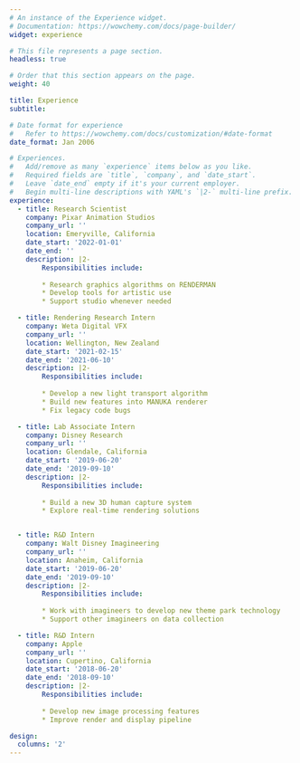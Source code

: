 ```yaml
---
# An instance of the Experience widget.
# Documentation: https://wowchemy.com/docs/page-builder/
widget: experience

# This file represents a page section.
headless: true

# Order that this section appears on the page.
weight: 40

title: Experience
subtitle:

# Date format for experience
#   Refer to https://wowchemy.com/docs/customization/#date-format
date_format: Jan 2006

# Experiences.
#   Add/remove as many `experience` items below as you like.
#   Required fields are `title`, `company`, and `date_start`.
#   Leave `date_end` empty if it's your current employer.
#   Begin multi-line descriptions with YAML's `|2-` multi-line prefix.
experience:
  - title: Research Scientist
    company: Pixar Animation Studios
    company_url: ''
    location: Emeryville, California
    date_start: '2022-01-01'
    date_end: ''
    description: |2-
        Responsibilities include:
        
        * Research graphics algorithms on RENDERMAN
        * Develop tools for artistic use
        * Support studio whenever needed

  - title: Rendering Research Intern
    company: Weta Digital VFX
    company_url: ''
    location: Wellington, New Zealand
    date_start: '2021-02-15'
    date_end: '2021-06-10'
    description: |2-
        Responsibilities include:
        
        * Develop a new light transport algorithm
        * Build new features into MANUKA renderer
        * Fix legacy code bugs

  - title: Lab Associate Intern
    company: Disney Research
    company_url: ''
    location: Glendale, California
    date_start: '2019-06-20'
    date_end: '2019-09-10'
    description: |2-
        Responsibilities include:
        
        * Build a new 3D human capture system
        * Explore real-time rendering solutions


  - title: R&D Intern
    company: Walt Disney Imagineering
    company_url: ''
    location: Anaheim, California
    date_start: '2019-06-20'
    date_end: '2019-09-10'
    description: |2-
        Responsibilities include:
        
        * Work with imagineers to develop new theme park technology
        * Support other imagineers on data collection

  - title: R&D Intern
    company: Apple
    company_url: ''
    location: Cupertino, California
    date_start: '2018-06-20'
    date_end: '2018-09-10'
    description: |2-
        Responsibilities include:
        
        * Develop new image processing features 
        * Improve render and display pipeline

design:
  columns: '2'
---
```

